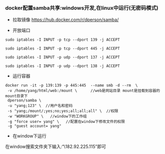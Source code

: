 ### docker配置samba共享:windows开发,在linux中运行(无密码模式)

* 拉取镜像
https://hub.docker.com/r/dperson/samba/

* 开放端口
```
sudo iptables -I INPUT -p tcp --dport 139 -j ACCEPT

sudo iptables -I INPUT -p tcp --dport 445 -j ACCEPT

sudo iptables -I INPUT -p udp --dport 137 -j ACCEPT

sudo iptables -I INPUT -p udp --dport 138 -j ACCEPT
```

* 运行容器
```
docker run -it -p 139:139 -p 445:445  --name smb -d --rm  \
 -v /home/yang/html/web:/mount \      //web是网站目录 mount是挂载到容器的mount目录下
 dperson/samba \
 -u "yang;123" \  //用户名和密码
 -s "yang;/mount/;yes;no;yes;all;all;all" \  //权限
 -w "WORKGROUP" \   //window下的工作组
 -g "force user= yang" \   //配置在window下修改文件的权限
 -g "guest account= yang" 

```
* 在window下运行

在window搜索文件夹下输入:“\\182.92.225.115”即可
